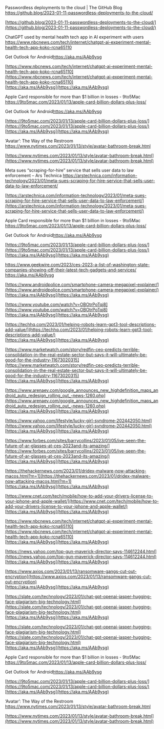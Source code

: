 Passwordless deployments to the cloud | The GitHub Blog
https://github.blog/2023-01-11-passwordless-deployments-to-the-cloud/


[https://github.blog/2023-01-11-passwordless-deployments-to-the-cloud/](https://github.blog/2023-01-11-passwordless-deployments-to-the-cloud/)  


ChatGPT used by mental health tech app in AI experiment with users
https://www.nbcnews.com/tech/internet/chatgpt-ai-experiment-mental-health-tech-app-koko-rcna65110

Get Outlook for Android<https://aka.ms/AAb9ysg>

[https://www.nbcnews.com/tech/internet/chatgpt-ai-experiment-mental-health-tech-app-koko-rcna65110](https://www.nbcnews.com/tech/internet/chatgpt-ai-experiment-mental-health-tech-app-koko-rcna65110)  
[https://aka.ms/AAb9ysg](https://aka.ms/AAb9ysg)  


Apple Card responsible for more than $1 billion in losses - 9to5Mac
https://9to5mac.com/2023/01/13/apple-card-billion-dollars-plus-loss/

Get Outlook for Android<https://aka.ms/AAb9ysg>

[https://9to5mac.com/2023/01/13/apple-card-billion-dollars-plus-loss/](https://9to5mac.com/2023/01/13/apple-card-billion-dollars-plus-loss/)  
[https://aka.ms/AAb9ysg](https://aka.ms/AAb9ysg)  

‘Avatar’: The Way of the Restroom
https://www.nytimes.com/2023/01/13/style/avatar-bathroom-break.html


[https://www.nytimes.com/2023/01/13/style/avatar-bathroom-break.html](https://www.nytimes.com/2023/01/13/style/avatar-bathroom-break.html)  

Meta sues “scraping-for-hire” service that sells user data to law enforcement – Ars Technica
https://arstechnica.com/information-technology/2023/01/meta-sues-scraping-for-hire-service-that-sells-user-data-to-law-enforcement/


[https://arstechnica.com/information-technology/2023/01/meta-sues-scraping-for-hire-service-that-sells-user-data-to-law-enforcement/](https://arstechnica.com/information-technology/2023/01/meta-sues-scraping-for-hire-service-that-sells-user-data-to-law-enforcement/)  


Apple Card responsible for more than $1 billion in losses - 9to5Mac
https://9to5mac.com/2023/01/13/apple-card-billion-dollars-plus-loss/

Get Outlook for Android<https://aka.ms/AAb9ysg>

[https://9to5mac.com/2023/01/13/apple-card-billion-dollars-plus-loss/](https://9to5mac.com/2023/01/13/apple-card-billion-dollars-plus-loss/)  
[https://aka.ms/AAb9ysg](https://aka.ms/AAb9ysg)  



https://www.geekwire.com/2023/ces-2023-a-list-of-washington-state-companies-showing-off-their-latest-tech-gadgets-and-services/
https://aka.ms/AAb9ysg

[https://www.androidpolice.com/smartphone-camera-megapixel-explainer/](https://www.androidpolice.com/smartphone-camera-megapixel-explainer/)  
[https://aka.ms/AAb9ysg](https://aka.ms/AAb9ysg)  

[https://www.youtube.com/watch?v=OBOtrPoTqj8](https://www.youtube.com/watch?v=OBOtrPoTqj8)  
[https://aka.ms/AAb9ysg](https://aka.ms/AAb9ysg)  

[https://techhq.com/2023/01/helping-robots-learn-gpt3-tool-descriptions-add-value/](https://techhq.com/2023/01/helping-robots-learn-gpt3-tool-descriptions-add-value/)  
[https://aka.ms/AAb9ysg](https://aka.ms/AAb9ysg)  

[https://www.marketwatch.com/story/redfin-ceo-predicts-terrible-consolidation-in-the-real-estate-sector-but-says-it-will-ultimately-be-good-for-the-industry-11673020315](https://www.marketwatch.com/story/redfin-ceo-predicts-terrible-consolidation-in-the-real-estate-sector-but-says-it-will-ultimately-be-good-for-the-industry-11673020315)  
[https://aka.ms/AAb9ysg](https://aka.ms/AAb9ysg)  

[https://www.arenaev.com/google_announces_new_highdefinition_maps_android_auto_redesign_rolling_out_-news-1260.php](https://www.arenaev.com/google_announces_new_highdefinition_maps_android_auto_redesign_rolling_out_-news-1260.php)  
[https://aka.ms/AAb9ysg](https://aka.ms/AAb9ysg)  

[https://www.yahoo.com/lifestyle/lucky-girl-syndrome-202442050.html](https://www.yahoo.com/lifestyle/lucky-girl-syndrome-202442050.html)  
[https://aka.ms/AAb9ysg](https://aka.ms/AAb9ysg)  

[https://www.forbes.com/sites/barrycollins/2023/01/05/ive-seen-the-future-of-ar-glasses-at-ces-2023and-its-amazing/](https://www.forbes.com/sites/barrycollins/2023/01/05/ive-seen-the-future-of-ar-glasses-at-ces-2023and-its-amazing/)  
[https://aka.ms/AAb9ysg](https://aka.ms/AAb9ysg)  

[https://thehackernews.com/2023/01/dridex-malware-now-attacking-macos.html?m=1](https://thehackernews.com/2023/01/dridex-malware-now-attacking-macos.html?m=1)  
[https://aka.ms/AAb9ysg](https://aka.ms/AAb9ysg)  

[https://www.cnet.com/tech/mobile/how-to-add-your-drivers-license-to-your-iphone-and-apple-wallet/](https://www.cnet.com/tech/mobile/how-to-add-your-drivers-license-to-your-iphone-and-apple-wallet/)  
[https://aka.ms/AAb9ysg](https://aka.ms/AAb9ysg)  

[https://www.nbcnews.com/tech/internet/chatgpt-ai-experiment-mental-health-tech-app-koko-rcna65110](https://www.nbcnews.com/tech/internet/chatgpt-ai-experiment-mental-health-tech-app-koko-rcna65110)  
[https://aka.ms/AAb9ysg](https://aka.ms/AAb9ysg)  

[https://news.yahoo.com/top-gun-maverick-director-says-114612244.html](https://news.yahoo.com/top-gun-maverick-director-says-114612244.html)  
[https://aka.ms/AAb9ysg](https://aka.ms/AAb9ysg)  

[https://www.axios.com/2023/01/13/ransomware-gangs-cut-out-encryption](https://www.axios.com/2023/01/13/ransomware-gangs-cut-out-encryption)  
[https://aka.ms/AAb9ysg](https://aka.ms/AAb9ysg)  

[https://slate.com/technology/2023/01/chat-gpt-openai-jasper-hugging-face-plagiarism-big-technology.html](https://slate.com/technology/2023/01/chat-gpt-openai-jasper-hugging-face-plagiarism-big-technology.html)  
[https://aka.ms/AAb9ysg](https://aka.ms/AAb9ysg)  

[https://slate.com/technology/2023/01/chat-gpt-openai-jasper-hugging-face-plagiarism-big-technology.html](https://slate.com/technology/2023/01/chat-gpt-openai-jasper-hugging-face-plagiarism-big-technology.html)  
[https://aka.ms/AAb9ysg](https://aka.ms/AAb9ysg)  

Apple Card responsible for more than $1 billion in losses - 9to5Mac
https://9to5mac.com/2023/01/13/apple-card-billion-dollars-plus-loss/

Get Outlook for Android<https://aka.ms/AAb9ysg>

[https://9to5mac.com/2023/01/13/apple-card-billion-dollars-plus-loss/](https://9to5mac.com/2023/01/13/apple-card-billion-dollars-plus-loss/)  
[https://aka.ms/AAb9ysg](https://aka.ms/AAb9ysg)  


‘Avatar’: The Way of the Restroom
https://www.nytimes.com/2023/01/13/style/avatar-bathroom-break.html


[https://www.nytimes.com/2023/01/13/style/avatar-bathroom-break.html](https://www.nytimes.com/2023/01/13/style/avatar-bathroom-break.html)  

